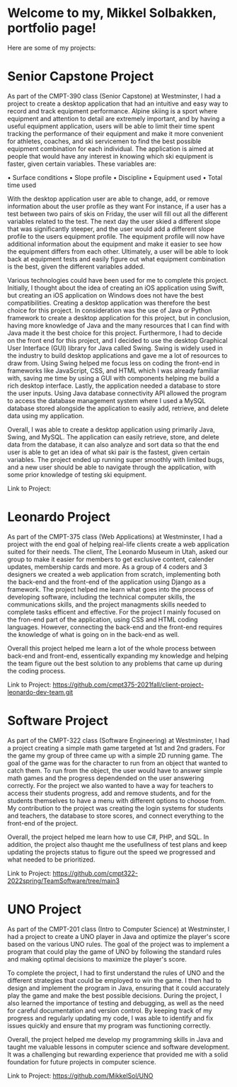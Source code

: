 # Welcome to my, Mikkel Solbakken, portfolio page!

Here are some of my projects: 

# Senior Capstone Project

As part of the CMPT-390 class (Senior Capstone) at Westminster, I had a project to create a desktop application that had an intuitive and easy way to record and track equipment performance. Alpine skiing is a sport where equipment and attention to detail are extremely important, and by having a useful equipment application, users will be able to limit their time spent tracking the performance of their equipment and make it more convenient for athletes, coaches, and ski servicemen to find the best possible equipment combination for each individual. The application is aimed at people that would have any interest in knowing which ski equipment is faster, given certain variables. These variables are:

•	Surface conditions 
•	Slope profile 
•	Discipline 
•	Equipment used
•	Total time used 

With the desktop application user are able to change, add, or remove information about the user profile as they want For instance, if a user has a test between two pairs of skis on Friday, the user will fill out all the different variables related to the test. The next day the user skied a different slope that was significantly steeper, and the user would add a different slope profile to the users equipment profile. The equipment profile will now have additional information about the equipment and make it easier to see how the equipment differs from each other. Ultimately, a user will be able to look back at equipment tests and easily figure out what equipment combination is the best, given the different variables added. 

Various technologies could have been used for me to complete this project. Initially, I thought about the idea of creating an iOS application using Swift, but creating an iOS application on Windows does not have the best compatibilities. Creating a desktop application was therefore the best choice for this project. In consideration was the use of Java or Python framework to create a desktop application for this project, but in conclusion, having more knowledge of Java and the many resources that I can find with Java made it the best choice for this project. Furthermore, I had to decide on the front end for this project, and I decided to use the desktop Graphical User Interface (GUI) library for Java called Swing. Swing is widely used in the industry to build desktop applications and gave me a lot of resources to draw from. Using Swing helped me focus less on coding the front-end in frameworks like JavaScript, CSS, and HTML which I was already familiar with, saving me time by using a GUI with components helping me build a rich desktop interface. Lastly, the application needed a database to store the user inputs. Using Java database connectivity API allowed the program to access the database management system where I used a MySQL database stored alongside the application to easily add, retrieve, and delete data using my application. 

Overall, I was able to create a desktop application using primarily Java, Swing, and MySQL. The application can easily retrieve, store, and delete data from the database, it can also analyze and sort data so that the end user is able to get an idea of what ski pair is the fastest, given certain variables. The project ended up running super smoothly with limited bugs, and a new user should be able to navigate through the application, with some prior knowledge of testing ski equipment. 

Link to Project: 


# Leonardo Project

As part of the CMPT-375 class (Web Applications) at Westminster, I had a project with the end goal of helping real-life clients create a web application suited for their needs. The client, The Leonardo Museum in Utah, asked our group to make it easier for members to get exclusive content, calender updates, membership cards and more. As a group of 4 coders and 3 designers we created a web application from scratch, implementing both the back-end and the front-end of the application using Django as a framework. The project helped me learn what goes into the process of developing software, including the technical computer skills, the communications skills, and the project managments skills needed to complete tasks efficent and effective. For the project I mainly focused on the fron-end part of the application, using CSS and HTML coding languages. However, connecting the back-end and the front-end requires the knowledge of what is going on in the back-end as well. 

Overall this project helped me learn a lot of the whole process between back-end and front-end, essentically expanding my knowledge and helping the team figure out the best solution to any problems that came up during the coding process. 

Link to Project: https://github.com/cmpt375-2021fall/client-project-leonardo-dev-team.git

# Software Project

As part of the CMPT-322 class (Software Engineering) at Westminster, I had a project creating a simple math game targeted at 1st and 2nd graders. For the game my group of three came up with a simple 2D running game. The goal of the game was for the character to run from an object that wanted to catch them. To run from the object, the user would have to answer simple math games and the progress dependended on the user answering correctly. For the project we also wanted to have a way for teachers to access their students progress, add and remove students, and for the students themselves to have a menu with different options to choose from. My contribution to the project was creating the login systems for students and teachers, the database to store scores, and connect everything to the front-end of the project. 

Overall, the project helped me learn how to use C#, PHP, and SQL. In addition, the project also thaught me the usefullness of test plans and keep updating the projects status to figure out the speed we progressed and what needed to be prioritized.  

Link to Project: https://github.com/cmpt322-2022spring/TeamSoftware/tree/main3

# UNO Project

As part of the CMPT-201 class (Intro to Computer Science) at Westminster, I had a project to create a UNO player in Java and optimize the player's score based on the various UNO rules. The goal of the project was to implement a program that could play the game of UNO by following the standard rules and making optimal decisions to maximize the player's score.

To complete the project, I had to first understand the rules of UNO and the different strategies that could be employed to win the game. I then had to design and implement the program in Java, ensuring that it could accurately play the game and make the best possible decisions. During the project, I also learned the importance of testing and debugging, as well as the need for careful documentation and version control. By keeping track of my progress and regularly updating my code, I was able to identify and fix issues quickly and ensure that my program was functioning correctly.

Overall, the project helped me develop my programming skills in Java and taught me valuable lessons in computer science and software development. It was a challenging but rewarding experience that provided me with a solid foundation for future projects in computer science.

Link to Project: https://github.com/MikkelSol/UNO 

